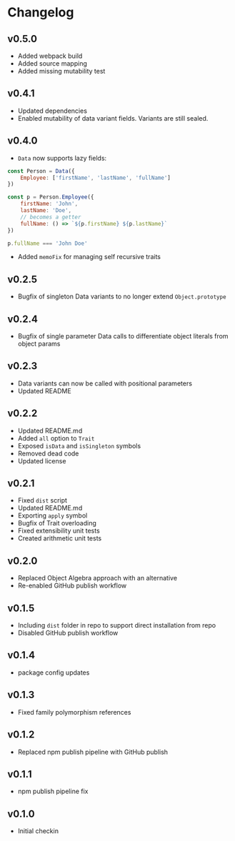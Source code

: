 # Changelog

## v0.5.0

- Added webpack build
- Added source mapping
- Added missing mutability test

## v0.4.1

- Updated dependencies
- Enabled mutability of data variant fields. Variants are still sealed.

## v0.4.0

- `Data` now supports lazy fields:

```js
const Person = Data({
    Employee: ['firstName', 'lastName', 'fullName']
})

const p = Person.Employee({
    firstName: 'John',
    lastName: 'Doe',
    // becomes a getter
    fullName: () => `${p.firstName} ${p.lastName}`
})

p.fullName === 'John Doe'
```

- Added `memoFix` for managing self recursive traits

## v0.2.5

- Bugfix of singleton Data variants to no longer extend `Object.prototype`

## v0.2.4

- Bugfix of single parameter Data calls to differentiate object literals from object params

## v0.2.3

- Data variants can now be called with positional parameters
- Updated README

## v0.2.2

- Updated README.md
- Added `all` option to `Trait`
- Exposed `isData` and `isSingleton` symbols
- Removed dead code
- Updated license

## v0.2.1

- Fixed `dist` script
- Updated README.md
- Exporting `apply` symbol
- Bugfix of Trait overloading
- Fixed extensibility unit tests
- Created arithmetic unit tests

## v0.2.0

- Replaced Object Algebra approach with an alternative
- Re-enabled GitHub publish workflow

## v0.1.5

- Including `dist` folder in repo to support direct installation from repo
- Disabled GitHub publish workflow

## v0.1.4

- package config updates

## v0.1.3

- Fixed family polymorphism references

## v0.1.2

- Replaced npm publish pipeline with GitHub publish

## v0.1.1

- npm publish pipeline fix

## v0.1.0

- Initial checkin
